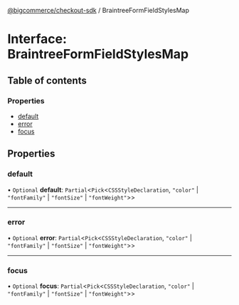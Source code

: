 [@bigcommerce/checkout-sdk](../README.md) / BraintreeFormFieldStylesMap

# Interface: BraintreeFormFieldStylesMap

## Table of contents

### Properties

- [default](BraintreeFormFieldStylesMap.md#default)
- [error](BraintreeFormFieldStylesMap.md#error)
- [focus](BraintreeFormFieldStylesMap.md#focus)

## Properties

### default

• `Optional` **default**: `Partial`<`Pick`<`CSSStyleDeclaration`, ``"color"`` \| ``"fontFamily"`` \| ``"fontSize"`` \| ``"fontWeight"``\>\>

___

### error

• `Optional` **error**: `Partial`<`Pick`<`CSSStyleDeclaration`, ``"color"`` \| ``"fontFamily"`` \| ``"fontSize"`` \| ``"fontWeight"``\>\>

___

### focus

• `Optional` **focus**: `Partial`<`Pick`<`CSSStyleDeclaration`, ``"color"`` \| ``"fontFamily"`` \| ``"fontSize"`` \| ``"fontWeight"``\>\>

